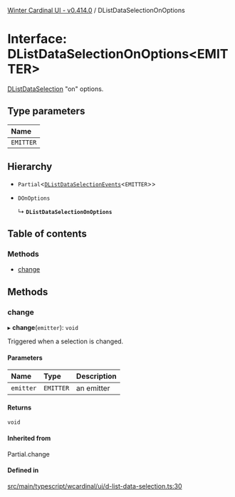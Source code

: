 [Winter Cardinal UI - v0.414.0](../index.md) / DListDataSelectionOnOptions

# Interface: DListDataSelectionOnOptions\<EMITTER\>

[DListDataSelection](DListDataSelection.md) "on" options.

## Type parameters

| Name |
| :------ |
| `EMITTER` |

## Hierarchy

- `Partial`\<[`DListDataSelectionEvents`](DListDataSelectionEvents.md)\<`EMITTER`\>\>

- `DOnOptions`

  ↳ **`DListDataSelectionOnOptions`**

## Table of contents

### Methods

- [change](DListDataSelectionOnOptions.md#change)

## Methods

### change

▸ **change**(`emitter`): `void`

Triggered when a selection is changed.

#### Parameters

| Name | Type | Description |
| :------ | :------ | :------ |
| `emitter` | `EMITTER` | an emitter |

#### Returns

`void`

#### Inherited from

Partial.change

#### Defined in

[src/main/typescript/wcardinal/ui/d-list-data-selection.ts:30](https://github.com/winter-cardinal/winter-cardinal-ui/blob/v0.414.0/src/main/typescript/wcardinal/ui/d-list-data-selection.ts#L30)
